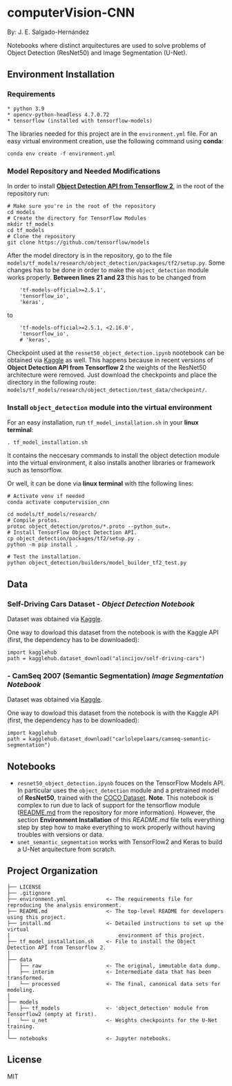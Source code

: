 # computerVision-CNN

By: J. E. Salgado-Hernández

Notebooks where distinct arquitectures are used to solve problems of Object Detection (ResNet50) and Image Segmentation (U-Net).



## Environment Installation


### Requirements
```
* python 3.9
* opencv-python-headless 4.7.0.72
* tensorflow (installed with tensorflow-models)
```

The libraries needed for this project are in the `environment.yml` file. For an easy virtual environment creation, use the following command using **conda**:
```
conda env create -f environment.yml
```


### Model Repository and Needed Modifications
In order to install [**Object Detection API from Tensorflow 2**](https://github.com/tensorflow/models/blob/master/research/object_detection/g3doc/tf2.md), in the root of the repository run:
```
# Make sure you're in the root of the repository
cd models
# Create the directory for TensorFlow Modules
mkdir tf_models
cd tf_models
# Clone the repository
git clone https://github.com/tensorflow/models
```

After the model directory is in the repository, go to the file `models/tf_models/research/object_detection/packages/tf2/setup.py`. Some changes has to be done in order to make the `object_detection` module works properly. **Between lines 21 and 23** this has to be changed from
```
    'tf-models-official>=2.5.1',
    'tensorflow_io',
    'keras',
```
to
```
    'tf-models-official>=2.5.1, <2.16.0',
    'tensorflow_io',
    # 'keras',
```

Checkpoint used at the `resnet50_object_detection.ipynb` nootebook can be obtained via [Kaggle](https://www.kaggle.com/datasets/nobatgeldi/ssd-resnet50-v1-fpn-640x640-coco17-tpu8) as well. This happens because in recent versions of **Object Detection API from Tensorflow 2** the weights of the ResNet50 architecture were removed. Just download the checkpoints and place the directory in the following route: `models/tf_models/research/object_detection/test_data/checkpoint/`.


### Install `object_detection` module into the virtual environment
For an easy installation, run `tf_model_installation.sh` in your **linux terminal**:
```
. tf_model_installation.sh
```
It contains the neccesary commands to install the object detection module into the virtual environment, it also installs another libraries or framework such as tensorflow.

Or well, it can be done via **linux terminal** with tthe following lines:
```
# Activate venv if needed
conda activate computervision_cnn

cd models/tf_models/research/
# Compile protos.
protoc object_detection/protos/*.proto --python_out=.
# Install TensorFlow Object Detection API.
cp object_detection/packages/tf2/setup.py .
python -m pip install .

# Test the installation.
python object_detection/builders/model_builder_tf2_test.py
```



## Data

### Self-Driving Cars Dataset - *Object Detection Notebook*
Dataset was obtained via [Kaggle](https://www.kaggle.com/datasets/alincijov/self-driving-cars).

One way to dowload this dataset from the notebook is with the Kaggle API (first, the dependency has to be downloaded):
```
import kagglehub
path = kagglehub.dataset_download("alincijov/self-driving-cars")
```


### - CamSeq 2007 (Semantic Segmentation) *Image Segmentation Notebook*
Dataset was obtained via [Kaggle](https://www.kaggle.com/datasets/carlolepelaars/camseq-semantic-segmentation).

One way to dowload this dataset from the notebook is with the Kaggle API (first, the dependency has to be downloaded):
```
import kagglehub
path = kagglehub.dataset_download("carlolepelaars/camseq-semantic-segmentation")
```



## Notebooks
* `resnet50_object_detection.ipynb` fouces on the TensorFlow Models API. In particular uses the `object_detection` module and a pretrained model of **ResNet50**, trained with the [COCO Dataset](https://cocodataset.org/#home). **Note**. This notebook is complex to run due to lack of support for the tensorflow module ([README.md](https://github.com/tensorflow/models/blob/master/research/object_detection/README.md) from the repository for more information). However, the section **Environment Installation** of this *README.md* file tells everything step by step how to make everything to work properly without having troubles with versions or data.
* `unet_semantic_segmentation` works with TensorFlow2 and Keras to build a U-Net arquitecture from scratch.



## Project Organization
```
├── LICENSE
├── .gitignore
├── environment.yml             <- The requirements file for reproducing the analysis environment.
├── README.md                   <- The top-level README for developers using this project.
├── install.md                  <- Detailed instructions to set up the virtual
|                                   environment of this project.
├── tf_model_installation.sh    <- File to install the Object Detection API from Tensorflow 2.
│
├── data                        
│   ├── raw                     <- The original, immutable data dump.
│   ├── interim                 <- Intermediate data that has been transformed.
│   └── processed               <- The final, canonical data sets for modeling.
│
├── models                      
│   ├── tf_models               <- 'object_detection' module from Tensorflow2 (empty at first).
│   └── u_net                   <- Weights checkpoints for the U-Net training.
│
└── notebooks                   <- Jupyter notebooks.
```


## License

MIT